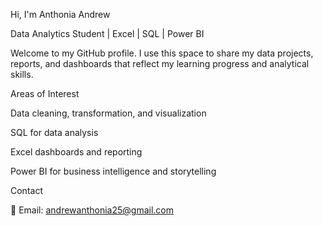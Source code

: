 Hi, I'm Anthonia Andrew

Data Analytics Student | Excel | SQL | Power BI

Welcome to my GitHub profile.
I use this space to share my data projects, reports, and dashboards that reflect my learning progress and analytical skills.

Areas of Interest

Data cleaning, transformation, and visualization

SQL for data analysis

Excel dashboards and reporting

Power BI for business intelligence and storytelling


Contact

📧 Email: andrewanthonia25@gmail.com
